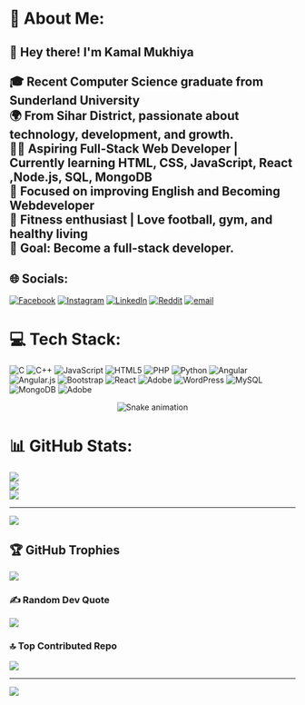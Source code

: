 # 💫 About Me:
## 👋 Hey there! I'm Kamal Mukhiya<br><br>🎓 Recent Computer Science graduate from Sunderland University  <br>🌍 From Sihar District, passionate about technology, development, and growth.  <br>👨‍💻 Aspiring Full-Stack Web Developer | Currently learning **HTML, CSS, JavaScript, React ,Node.js, SQL, MongoDB**  <br>🧠 Focused on improving English and Becoming Webdeveloper<br>💪 Fitness enthusiast | Love football, gym, and healthy living  <br>🎯 Goal: Become a full-stack developer.<br>


## 🌐 Socials:
[![Facebook](https://img.shields.io/badge/Facebook-%231877F2.svg?logo=Facebook&logoColor=white)](https://facebook.com/kamalmukhiya) [![Instagram](https://img.shields.io/badge/Instagram-%23E4405F.svg?logo=Instagram&logoColor=white)](https://instagram.com/kamalmukhiyaa) [![LinkedIn](https://img.shields.io/badge/LinkedIn-%230077B5.svg?logo=linkedin&logoColor=white)](https://linkedin.com/in/kamalmukhiya) [![Reddit](https://img.shields.io/badge/Reddit-%23FF4500.svg?logo=Reddit&logoColor=white)](https://reddit.com/user/kamal432) [![email](https://img.shields.io/badge/Email-D14836?logo=gmail&logoColor=white)](mailto:kamalmukhiya24@gmail.com) 

# 💻 Tech Stack:
![C](https://img.shields.io/badge/c-%2300599C.svg?style=for-the-badge&logo=c&logoColor=white) ![C++](https://img.shields.io/badge/c++-%2300599C.svg?style=for-the-badge&logo=c%2B%2B&logoColor=white) ![JavaScript](https://img.shields.io/badge/javascript-%23323330.svg?style=for-the-badge&logo=javascript&logoColor=%23F7DF1E) ![HTML5](https://img.shields.io/badge/html5-%23E34F26.svg?style=for-the-badge&logo=html5&logoColor=white) ![PHP](https://img.shields.io/badge/php-%23777BB4.svg?style=for-the-badge&logo=php&logoColor=white) ![Python](https://img.shields.io/badge/python-3670A0?style=for-the-badge&logo=python&logoColor=ffdd54) ![Angular](https://img.shields.io/badge/angular-%23DD0031.svg?style=for-the-badge&logo=angular&logoColor=white) ![Angular.js](https://img.shields.io/badge/angular.js-%23E23237.svg?style=for-the-badge&logo=angularjs&logoColor=white) ![Bootstrap](https://img.shields.io/badge/bootstrap-%238511FA.svg?style=for-the-badge&logo=bootstrap&logoColor=white) ![React](https://img.shields.io/badge/react-%2320232a.svg?style=for-the-badge&logo=react&logoColor=%2361DAFB) ![Adobe](https://img.shields.io/badge/adobe-%23FF0000.svg?style=for-the-badge&logo=adobe&logoColor=white) ![WordPress](https://img.shields.io/badge/WordPress-%23117AC9.svg?style=for-the-badge&logo=WordPress&logoColor=white) ![MySQL](https://img.shields.io/badge/mysql-4479A1.svg?style=for-the-badge&logo=mysql&logoColor=white) ![MongoDB](https://img.shields.io/badge/MongoDB-%234ea94b.svg?style=for-the-badge&logo=mongodb&logoColor=white) ![Adobe](https://img.shields.io/badge/adobe-%23FF0000.svg?style=for-the-badge&logo=adobe&logoColor=white)

<!-- Snake Game Repo View -->

<div align="center">
  <img src="https://profile-readme-generator.com/assets/snake.svg" alt="Snake animation" />
</div>

# 📊 GitHub Stats:
![](https://github-readme-stats.vercel.app/api?username=kamalmukhiya&theme=dark&hide_border=false&include_all_commits=true&count_private=true)<br/>
![](https://nirzak-streak-stats.vercel.app/?user=kamalmukhiya&theme=dark&hide_border=false)<br/>
![](https://github-readme-stats.vercel.app/api/top-langs/?username=kamalmukhiya&theme=dark&hide_border=false&include_all_commits=true&count_private=true&layout=compact)

---
[![](https://visitcount.itsvg.in/api?id=kamalmukhiya&icon=0&color=0)](https://visitcount.itsvg.in)

<!-- Proudly created with GPRM ( https://gprm.itsvg.in ) -->


## 🏆 GitHub Trophies
![](https://github-profile-trophy.vercel.app/?username=kamalmukhiya&theme=radical&no-frame=false&no-bg=true&margin-w=4)

### ✍️ Random Dev Quote
![](https://quotes-github-readme.vercel.app/api?type=horizontal&theme=radical)

### 🔝 Top Contributed Repo
![](https://github-contributor-stats.vercel.app/api?username=kamalmukhiya&limit=5&theme=dark&combine_all_yearly_contributions=true)

---
[![](https://visitcount.itsvg.in/api?id=kamalmukhiya&icon=0&color=0)](https://visitcount.itsvg.in)


